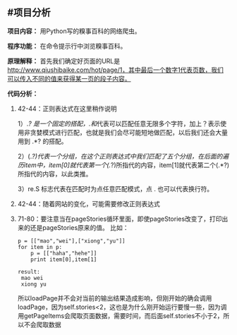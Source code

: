 ﻿#项目分析
----

**项目内容：**
用Python写的糗事百科的网络爬虫。

**程序功能：**
在命令提示行中浏览糗事百科。

**原理解释：**
首先我们确定好页面的URL是 http://www.qiushibaike.com/hot/page/1，其中最后一个数字1代表页数，我们可以传入不同的值来获得某一页的段子内容。

**代码分析：**

 1. 42-44：正则表达式在这里稍作说明

    1）.*? 是一个固定的搭配，.和*代表可以匹配任意无限多个字符，加上？表示使用非贪婪模式进行匹配，也就是我们会尽可能短地做匹配，以后我们还会大量用到 .*? 的搭配。

    2）(.*?)代表一个分组，在这个正则表达式中我们匹配了五个分组，在后面的遍历item中，item[0]就代表第一个(.*?)所指代的内容，item[1]就代表第二个(.*?)所指代的内容，以此类推。

    3）re.S 标志代表在匹配时为点任意匹配模式，点 . 也可以代表换行符。

 2. 42-44：随着网站的变化，可能需要修改正则表达式
 

 3. 71-80：要注意当在pageStories循环里面，即使pageStories改变了，打印出来的还是pageStories原来的值。
	比如：
	

        p = [["mao","wei"],["xiong","yu"]]
    	for item in p:
    	    p = [["haha","hehe"]]
    	    print item[0],item[1]
    
       	result:    
    	 mao wei
    	 xiong yu
	所以loadPage并不会对当前的输出结果造成影响，但刚开始的确会调用loadPage，因为self.stories<2，这也是为什么刚开始运行要慢一些，因为调用getPageItems会爬取页面数据，需要时间，而后面self.stories不小于2，所以不会爬取数据
